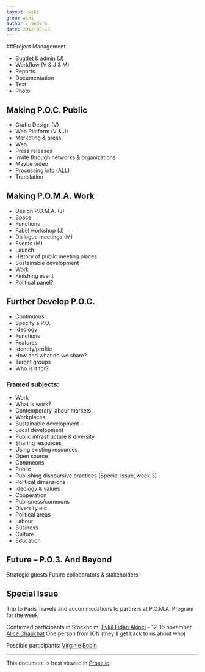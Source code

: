 ```yaml
---
layout: wiki
grou: wiki
author : anders
date: 2012-08-13
---
```


##Project Management

* Bugdet & admin (J)
* Workflow (V & J & M)
* Reports
* Documentation
* Text
* Photo

## Making P.O.C. Public

* Grafic Design (V)
* Web Platform (V & J)
* Marketing & press
* Web
* Press releases
* Invite through networks & organizations
* Maybe video
* Processing info (ALL)
* Translation

## Making P.O.M.A. Work

* Design P.O.M.A. (J)
* Space
* Functions
* Fabel workshop (J)
* Dialogue meetings (M)
* Events (M)
* Launch
* History of public meeting places
* Sustainable development
* Work
* Finishing event
* Political panel?

## Further Develop P.O.C.

* Continuous:
* Specify a P.O.
* Ideology
* Functions
* Features
* Identity/profile
* How and what do we share?
* Target groups
* Who is it for?

### Framed subjects:

* Work
* What is work?
* Contemporary labour markets
* Workplaces
* Sustainable development
* Local development
* Public infrastructure & diversity
* Sharing resources 
* Using existing resources
* Open source
* Commeons
* Public
* Publishing discoursive practices (Special Issue, week 3)
* Political dimensions
* Ideology & values
* Cooperation
* Publicness/commons
* Diversity etc.
* Political areas
* Labour
* Business
* Culture
* Education

## Future – P.O.3. And Beyond

Strategic guests
Future collaborators & stakeholders

## Special Issue
Trip to Paris 
Travels and accommodations to partners at P.O.M.A.
Program for the week

Confirmed participants in Stockholm:
[Eylül Fidan Akinci](e.fakinci@gmail.com) – 12-16 november 
[Alice Chauchat](alicechauchat@leslaboratoires.org)
One person from ION (they'll get back to us about who)

Possible participants:
[Virginie Bobin](v.bobin@leslaboratoires.org)

------
This document is best viewed in [Prose.io](http://prose.io/#dilettant/public-offices/blob/master/wiki/postit-session-draft.md)  